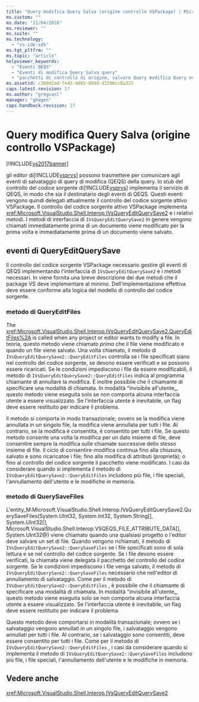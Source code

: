 ```yaml
---
title: "Query modifica Query Salva (origine controllo VSPackage) | Microsoft Docs"
ms.custom: ""
ms.date: "11/04/2016"
ms.reviewer: ""
ms.suite: ""
ms.technology: 
  - "vs-ide-sdk"
ms.tgt_pltfrm: ""
ms.topic: "article"
helpviewer_keywords: 
  - "Eventi QEQS"
  - "Eventi di modifica Query Salva query"
  - "pacchetti di controllo di origine, salvare Query modifica Query eventi"
ms.assetid: c360d2ad-fe42-4d65-899d-d1588cc8a322
caps.latest.revision: 17
ms.author: "gregvanl"
manager: "ghogen"
caps.handback.revision: 17
---
```

# Query modifica Query Salva (origine controllo VSPackage)
[!INCLUDE[vs2017banner](../../code-quality/includes/vs2017banner.md)]

gli editor di[!INCLUDE[vsprvs](../../code-quality/includes/vsprvs_md.md)] possono trasmettere per comunicare agli eventi di salvataggio di query di modifica \(QEQS\) della query.  lo stub del controllo del codice sorgente di[!INCLUDE[vsprvs](../../code-quality/includes/vsprvs_md.md)] implementa il servizio di QEQS, in modo che sia il destinatario degli eventi di QEQS.  Questi eventi vengono quindi delegati attualmente il controllo del codice sorgente attivo VSPackage.  Il controllo del codice sorgente attivo VSPackage implementa <xref:Microsoft.VisualStudio.Shell.Interop.IVsQueryEditQuerySave2> e i relativi metodi.  I metodi di interfaccia di `IVsQueryEditQuerySave2` in genere vengono chiamati immediatamente prima di un documento viene modificato per la prima volta e immediatamente prima di un documento viene salvato.  
  
## eventi di QueryEditQuerySave  
 Il controllo del codice sorgente VSPackage necessario gestire gli eventi di QEQS implementando l'interfaccia di `IVsQueryEditQuerySave2` e i metodi necessari.  In viene fornita una breve descrizione dei due metodi che il package VS deve implementare al minimo.  Dell'implementazione effettiva deve essere conforme alla logica del modello di controllo del codice sorgente.  
  
### metodo di QueryEditFiles  
 The <xref:Microsoft.VisualStudio.Shell.Interop.IVsQueryEditQuerySave2.QueryEditFiles%2A> is called when any project or editor wants to modify a file.  In teoria, questo metodo viene chiamato *prima* che il file viene modificato e quando un file viene salvato.  Una volta chiamato, il metodo di `IVsQueryEditQuerySave2::QueryEditFiles` controlla se i file specificati siano nel controllo del codice sorgente, se devono essere verificati e se possono essere ricaricati.  Se le condizioni impediscono i file da essere modificabili, il metodo di `IVsQueryEditQuerySave2::QueryEditFiles` indica al programma chiamante di annullare la modifica.  È inoltre possibile che il chiamante di specificare una modalità di chiamata.  In modalità “invisibile all'utente„, questo metodo viene eseguita solo se non comporta alcuna interfaccia utente a essere visualizzato.  Se l'interfaccia utente è inevitabile, un flag deve essere restituito per indicare il problema.  
  
 Il metodo si comporta in modo transazionale; ovvero se la modifica viene annullata in un singolo file, la modifica viene annullata per tutti i file.  Al contrario, se la modifica è consentita, è consentito per tutti i file.  Se questo metodo consente una volta la modifica per un dato insieme di file, deve consentire sempre la modifica sulle chiamate successive dello stesso insieme di file.  Il ciclo di consentire\-modifica continua fino alla chiusura, salvato e sono ricaricatoe i file; fino alla modifica di attributi \(proprietà\); o fino al controllo del codice sorgente il pacchetto viene modificato.  I casi da considerare quando si implementa il metodo di `IVsQueryEditQuerySave2::QueryEditFiles` includono più file, i file speciali, l'annullamento dell'utente e le modifiche in memoria.  
  
### metodo di QuerySaveFiles  
 L'entity\_M:Microsoft.VisualStudio.Shell.Interop.IVsQueryEditQuerySave2.QuerySaveFiles\(System.UInt32, System.Int32, System.String\[\], System.UInt32\[\], Microsoft.VisualStudio.Shell.Interop.VSQEQS\_FILE\_ATTRIBUTE\_DATA\[\], System.UInt32@\) viene chiamato quando una qualsiasi progetto o l'editor deve salvare un set di file.  Quando vengono richiamati, il metodo di `IVsQueryEditQuerySave2::QuerySaveFiles` se i file specificati sono di sola lettura e se nel controllo del codice sorgente.  Se i file devono essere verificati, la chiamata viene delegata il pacchetto del controllo del codice sorgente.  Se le condizioni impediscono i file venga salvato, il metodo di `IVsQueryEditQuerySave2::QuerySaveFiles` necessario che nell'editor di annullamento di salvataggio.  Come per il metodo di `IVsQueryEditQuerySave2::QueryEditFiles` , è possibile che il chiamante di specificare una modalità di chiamata.  In modalità “invisibile all'utente„, questo metodo viene eseguita solo se non comporta alcuna interfaccia utente a essere visualizzato.  Se l'interfaccia utente è inevitabile, un flag deve essere restituito per indicare il problema.  
  
 Questo metodo deve comportarsi in modalità transazionale; ovvero se i salvataggio vengono annullati in un singolo file, i salvataggio vengono annullati per tutti i file.  Al contrario, se i salvataggio sono consentiti, deve essere consentito per tutti i file.  Come per il metodo di `IVsQueryEditQuerySave2::QueryEditFiles` , i casi da considerare quando si implementa il metodo di `IVsQueryEditQuerySave2::QuerySaveFiles` includono più file, i file speciali, l'annullamento dell'utente e le modifiche in memoria.  
  
## Vedere anche  
 <xref:Microsoft.VisualStudio.Shell.Interop.IVsQueryEditQuerySave2>